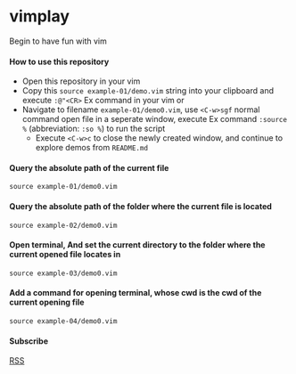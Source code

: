 # vimplay
Begin to have fun with vim

#### How to use this repository

- Open this repository in your vim
- Copy this `source example-01/demo.vim` string into your clipboard and execute `:@"<CR>` Ex command in your vim or
- Navigate to filename `example-01/demo0.vim`, use `<C-w>sgf` normal command open file in a seperate window, execute Ex command `:source %` (abbreviation: `:so %`) to run the script
  - Execute `<C-w>c` to close the newly created window, and continue to explore demos from `README.md`

#### Query the absolute path of the current file

```vim
source example-01/demo0.vim
```

#### Query the absolute path of the folder where the current file is located

```vim
source example-02/demo0.vim
```

#### Open terminal, And set the current directory to the folder where the current opened file locates in

```vim
source example-03/demo0.vim
```

#### Add a command for opening terminal, whose cwd is the cwd of the current opening file

```vim
source example-04/demo0.vim
```

#### Subscribe

[RSS](https://github.com/jinmiaoluo/vimplay/commits/master.atom)

